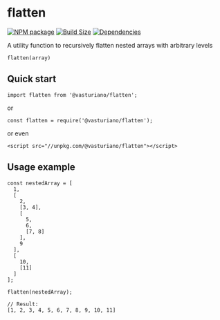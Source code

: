flatten
=======

[![NPM package][npm-img]][npm-url]
[![Build Size][build-size-img]][build-size-url]
[![Dependencies][dependencies-img]][dependencies-url]

A utility function to recursively flatten nested arrays with arbitrary levels

`flatten(array)`

## Quick start

```
import flatten from '@vasturiano/flatten';
```
or
```
const flatten = require('@vasturiano/flatten');
```
or even
```
<script src="//unpkg.com/@vasturiano/flatten"></script>
```

## Usage example

```
const nestedArray = [
  1, 
  [
    2, 
    [3, 4], 
    [
      5, 
      6, 
      [7, 8]
    ], 
    9
  ], 
  [
    10, 
    [11]
  ]
];

flatten(nestedArray);

// Result: 
[1, 2, 3, 4, 5, 6, 7, 8, 9, 10, 11]
```


[npm-img]: https://img.shields.io/npm/v/@vasturiano/flatten.svg
[npm-url]: https://npmjs.org/package/@vasturiano/flatten
[build-size-img]: https://img.shields.io/bundlephobia/minzip/@vasturiano/flatten.svg
[build-size-url]: https://bundlephobia.com/result?p=@vasturiano/flatten
[dependencies-img]: https://img.shields.io/david/vasturiano/@vasturiano/flatten.svg
[dependencies-url]: https://david-dm.org/vasturiano/@vasturiano/flatten
